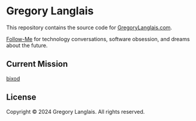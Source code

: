 # Gregory Langlais

This repository contains the source code for [GregoryLanglais.com](https://gregorylanglais.com).

[Follow-Me](http://gregl83.com) for technology conversations, software obsession, and dreams about the future.

## Current Mission

[bixod](https://bixod.com/people/gregory-langlais)

## License

Copyright © 2024 Gregory Langlais. All rights reserved.
